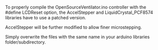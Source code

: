 To properly compile the OpenSourceVentilator.ino controller with the #define LCDReset option, the AccelStepper and LiquidCrystal_PCF8574 libraries have to use a patched version.

AccelStepper will be further modified to allow finer microstepping.

Simply overwrite the files with the same name in your arduino libraries folder/subdirectory.
